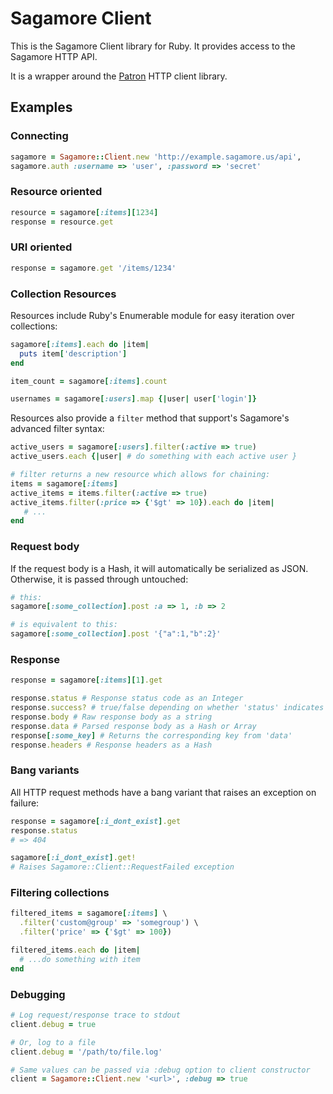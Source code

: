 # Sagamore Client

This is the Sagamore Client library for Ruby. It provides access to the Sagamore HTTP API.

It is a wrapper around the [Patron](http://toland.github.com/patron/) HTTP client library.

## Examples

### Connecting

```ruby
sagamore = Sagamore::Client.new 'http://example.sagamore.us/api',
sagamore.auth :username => 'user', :password => 'secret'
```

### Resource oriented

```ruby
resource = sagamore[:items][1234]
response = resource.get
```

### URI oriented

```ruby
response = sagamore.get '/items/1234'
```

### Collection Resources

Resources include Ruby's Enumerable module for easy iteration over collections:

```ruby
sagamore[:items].each do |item|
  puts item['description']
end

item_count = sagamore[:items].count

usernames = sagamore[:users].map {|user| user['login']}
```

Resources also provide a `filter` method that support's Sagamore's advanced filter syntax:

```ruby
active_users = sagamore[:users].filter(:active => true)
active_users.each {|user| # do something with each active user }

# filter returns a new resource which allows for chaining:
items = sagamore[:items]
active_items = items.filter(:active => true)
active_items.filter(:price => {'$gt' => 10}).each do |item|
   # ...
end
```

### Request body

If the request body is a Hash, it will automatically be serialized as JSON. Otherwise, it is
passed through untouched:

```ruby
# this:
sagamore[:some_collection].post :a => 1, :b => 2

# is equivalent to this:
sagamore[:some_collection].post '{"a":1,"b":2}'
```

### Response

```ruby
response = sagamore[:items][1].get

response.status # Response status code as an Integer
response.success? # true/false depending on whether 'status' indicates non-error
response.body # Raw response body as a string
response.data # Parsed response body as a Hash or Array
response[:some_key] # Returns the corresponding key from 'data'
response.headers # Response headers as a Hash
```

### Bang variants

All HTTP request methods have a bang variant that raises an exception on failure:

```ruby
response = sagamore[:i_dont_exist].get
response.status
# => 404

sagamore[:i_dont_exist].get!
# Raises Sagamore::Client::RequestFailed exception
```

### Filtering collections

```ruby
filtered_items = sagamore[:items] \
  .filter('custom@group' => 'somegroup') \
  .filter('price' => {'$gt' => 100})

filtered_items.each do |item|
  # ...do something with item
end
```

### Debugging

```ruby
# Log request/response trace to stdout
client.debug = true

# Or, log to a file
client.debug = '/path/to/file.log'

# Same values can be passed via :debug option to client constructor
client = Sagamore::Client.new '<url>', :debug => true
```
